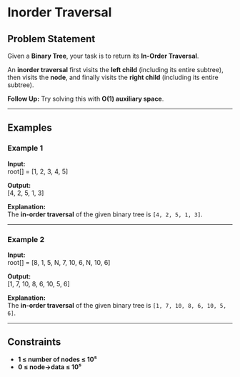 # Inorder Traversal

## Problem Statement  
Given a **Binary Tree**, your task is to return its **In-Order Traversal**.

An **inorder traversal** first visits the **left child** (including its entire subtree), then visits the **node**, and finally visits the **right child** (including its entire subtree).

**Follow Up:** Try solving this with **O(1) auxiliary space**.

---

## Examples  

### Example 1  
**Input:**  
root[] = [1, 2, 3, 4, 5]

**Output:**  
[4, 2, 5, 1, 3]

**Explanation:**  
The **in-order traversal** of the given binary tree is `[4, 2, 5, 1, 3]`.

---

### Example 2  
**Input:**  
root[] = [8, 1, 5, N, 7, 10, 6, N, 10, 6]

**Output:**  
[1, 7, 10, 8, 6, 10, 5, 6]

**Explanation:**  
The **in-order traversal** of the given binary tree is `[1, 7, 10, 8, 6, 10, 5, 6]`.

---

## Constraints  
- **1 ≤ number of nodes ≤ 10⁵**  
- **0 ≤ node->data ≤ 10⁵**  
